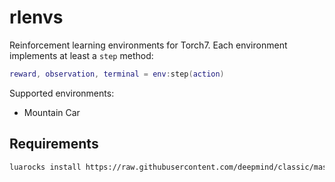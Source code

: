 # rlenvs

Reinforcement learning environments for Torch7. Each environment implements at least a `step` method:

```lua
reward, observation, terminal = env:step(action)
```

Supported environments:
- Mountain Car

## Requirements

```sh
luarocks install https://raw.githubusercontent.com/deepmind/classic/master/rocks/classic-scm-1.rockspec
```

